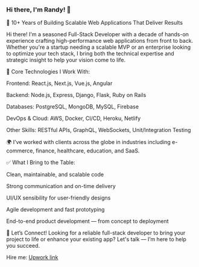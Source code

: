 ### Hi there, I'm Randy! 👋

🚀 10+ Years of Building Scalable Web Applications That Deliver Results

Hi there! I'm a seasoned Full-Stack Developer with a decade of hands-on experience crafting high-performance web applications from front to back. Whether you're a startup needing a scalable MVP or an enterprise looking to optimize your tech stack, I bring both the technical expertise and strategic insight to help your vision come to life.

🔧 Core Technologies I Work With:

Frontend: React.js, Next.js, Vue.js, Angular

Backend: Node.js, Express, Django, Flask, Ruby on Rails

Databases: PostgreSQL, MongoDB, MySQL, Firebase

DevOps & Cloud: AWS, Docker, CI/CD, Heroku, Netlify

Other Skills: RESTful APIs, GraphQL, WebSockets, Unit/Integration Testing

🌍 I’ve worked with clients across the globe in industries including e-commerce, finance, healthcare, education, and SaaS.

✅ What I Bring to the Table:

Clean, maintainable, and scalable code

Strong communication and on-time delivery

UI/UX sensibility for user-friendly designs

Agile development and fast prototyping

End-to-end product development — from concept to deployment

💬 Let’s Connect!
Looking for a reliable full-stack developer to bring your project to life or enhance your existing app? Let's talk — I’m here to help you succeed.

Hire me: [Upwork link](https://www.upwork.com/freelancers/~0101cce54b623dfeb5)

